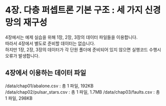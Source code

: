# 4장. 다층 퍼셉트론 기본 구조 : 세 가지 신경망의 재구성
4장에서는 예제 실습을 위해 1장, 2장, 3장의 데이터 파일들을 이용합니다.<br/>
따라서 4장에서 별도로 준비할 데이터는 없습니다.<br/>
하지만 1장, 2장, 3장의 데이터가 각 단원 폴더에 준비되어 있지 않으면 실행코드 수행시 오류가 발생합니다.

## 4장에서 이용하는 데이터 파일
/data/chap01/abalone.csv : 총 1 파일, 192KB<br/>
/data/chap02/pulsar_stars.csv : 총 1 파일, 1.7MB
/data/chap03/faults.csv : 총 1 파일, 298KB
